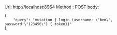 

Url: http://localhost:8964
Method : POST
body:
```
{
	"query": "mutation { login (username: \"ben\", password:\"123456\") { token}}"
}
```